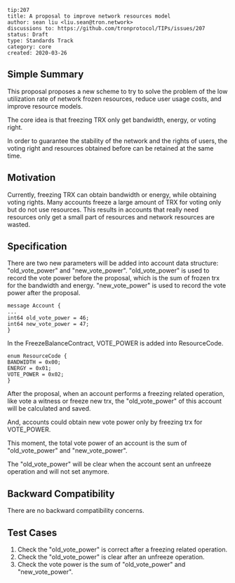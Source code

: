 ``` 
tip:207
title: A proposal to improve network resources model 
author: sean liu <liu.sean@tron.network> 
discussions to: https://github.com/tronprotocol/TIPs/issues/207
status: Draft
type: Standards Track
category: core
created: 2020-03-26
```

## Simple Summary 
This proposal proposes a new scheme to try to solve the problem of the low utilization rate of network frozen resources, 
reduce user usage costs, and improve resource models.

The core idea is that freezing TRX only get bandwidth, energy, or voting right.

In order to guarantee the stability of the network and the rights of users,
the voting right and resources obtained before can be retained at the same time.

## Motivation
Currently, freezing TRX can obtain bandwidth or energy, while obtaining voting rights. 
Many accounts freeze a large amount of TRX for voting only but do not use resources. 
This results in accounts that really need resources only get a small part of resources and network resources are wasted. 

## Specification
There are two new parameters will be added into account data structure:
"old_vote_power" and "new_vote_power".
"old_vote_power" is used to record the vote power before the proposal, which is the sum of frozen trx for the bandwidth and energy.
"new_vote_power" is used to record the vote power after the proposal.

```
message Account {
...
int64 old_vote_power = 46;
int64 new_vote_power = 47;
}
```

In the FreezeBalanceContract, VOTE_POWER is added into ResourceCode.
```
enum ResourceCode {
BANDWIDTH = 0x00;
ENERGY = 0x01;
VOTE_POWER = 0x02;
}
```

After the proposal, when an account performs a freezing related operation, like vote a witness or freeze new trx,
the "old_vote_power" of this account will be calculated and saved. 

And, accounts could obtain new vote power only by freezing trx for VOTE_POWER.

This moment, the total vote power of an account is the sum of "old_vote_power" and "new_vote_power".

The "old_vote_power" will be clear when the account sent an unfreeze operation and will not set anymore.

## Backward Compatibility
There are no backward compatibility concerns.

## Test Cases
1. Check the "old_vote_power" is correct after a freezing related operation.
2. Check the "old_vote_power" is clear after an unfreeze operation.
3. Check the vote power is the sum of "old_vote_power" and "new_vote_power".